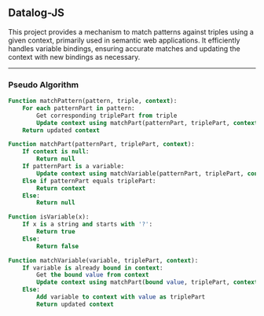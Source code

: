 
## Datalog-JS

This project provides a mechanism to match patterns against triples using a given context, primarily used in semantic web applications. It efficiently handles variable bindings, ensuring accurate matches and updating the context with new bindings as necessary.

---

### Pseudo Algorithm

```sql
Function matchPattern(pattern, triple, context):
    For each patternPart in pattern:
        Get corresponding triplePart from triple
        Update context using matchPart(patternPart, triplePart, context)
    Return updated context

Function matchPart(patternPart, triplePart, context):
    If context is null:
        Return null
    If patternPart is a variable:
        Update context using matchVariable(patternPart, triplePart, context)
    Else if patternPart equals triplePart:
        Return context
    Else:
        Return null

Function isVariable(x):
    If x is a string and starts with '?':
        Return true
    Else:
        Return false

Function matchVariable(variable, triplePart, context):
    If variable is already bound in context:
        Get the bound value from context
        Update context using matchPart(bound value, triplePart, context)
    Else:
        Add variable to context with value as triplePart
        Return updated context
```